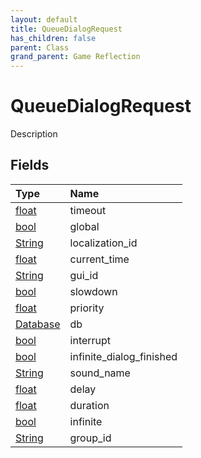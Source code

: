 ```yaml
---
layout: default
title: QueueDialogRequest
has_children: false
parent: Class
grand_parent: Game Reflection
---
```

# QueueDialogRequest
Description 

## Fields
| Type | Name |
|:-------------|:--------------|
| [float](/game-reflection/components/float.md) | timeout |
| [bool](/game-reflection/components/bool.md) | global |
| [String](/game-reflection/components/string.md) | localization_id |
| [float](/game-reflection/components/float.md) | current_time |
| [String](/game-reflection/components/string.md) | gui_id |
| [bool](/game-reflection/components/bool.md) | slowdown |
| [float](/game-reflection/components/float.md) | priority |
| [Database](/game-reflection/components/database.md) | db |
| [bool](/game-reflection/components/bool.md) | interrupt |
| [bool](/game-reflection/components/bool.md) | infinite_dialog_finished |
| [String](/game-reflection/components/string.md) | sound_name |
| [float](/game-reflection/components/float.md) | delay |
| [float](/game-reflection/components/float.md) | duration |
| [bool](/game-reflection/components/bool.md) | infinite |
| [String](/game-reflection/components/string.md) | group_id |
